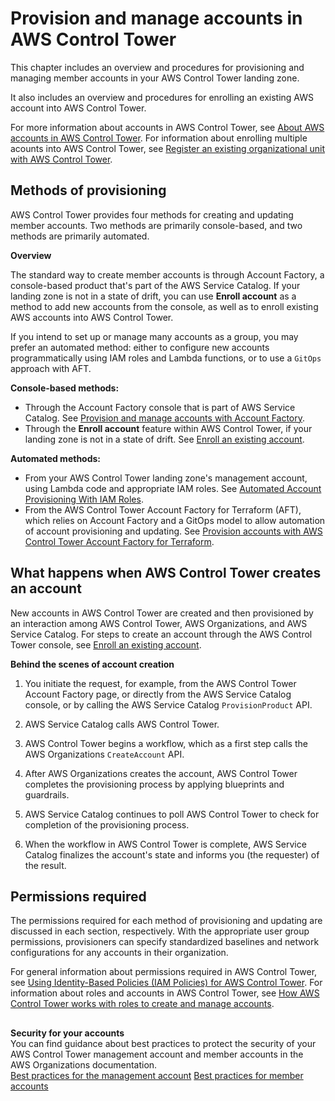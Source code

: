 # Provision and manage accounts in AWS Control Tower<a name="provision-and-manage-accounts"></a>

This chapter includes an overview and procedures for provisioning and managing member accounts in your AWS Control Tower landing zone\.

It also includes an overview and procedures for enrolling an existing AWS account into AWS Control Tower\.

For more information about accounts in AWS Control Tower, see  [About AWS accounts in AWS Control Tower](accounts.md)\. For information about enrolling multiple acounts into AWS Control Tower, see [Register an existing organizational unit with AWS Control Tower](importing-existing.md)\.

## Methods of provisioning<a name="methods-of-provisioning"></a>

AWS Control Tower provides four methods for creating and updating member accounts\. Two methods are primarily console\-based, and two methods are primarily automated\.

**Overview**

The standard way to create member accounts is through Account Factory, a console\-based product that's part of the AWS Service Catalog\. If your landing zone is not in a state of drift, you can use **Enroll account** as a method to add new accounts from the console, as well as to enroll existing AWS accounts into AWS Control Tower\.

If you intend to set up or manage many accounts as a group, you may prefer an automated method: either to configure new accounts programmatically using IAM roles and Lambda functions, or to use a `GitOps` approach with AFT\.

**Console\-based methods:**
+ Through the Account Factory console that is part of AWS Service Catalog\. See [Provision and manage accounts with Account Factory](account-factory.md)\.
+ Through the **Enroll account** feature within AWS Control Tower, if your landing zone is not in a state of drift\. See [Enroll an existing account](quick-account-provisioning.md)\.

**Automated methods:**
+ From your AWS Control Tower landing zone's management account, using Lambda code and appropriate IAM roles\. See [Automated Account Provisioning With IAM Roles](roles-how.md#automated-provisioning)\.
+ From the AWS Control Tower Account Factory for Terraform \(AFT\), which relies on Account Factory and a GitOps model to allow automation of account provisioning and updating\. See [Provision accounts with AWS Control Tower Account Factory for Terraform](taf-account-provisioning.md)\.

## What happens when AWS Control Tower creates an account<a name="what-happens-in-account-creation"></a>

New accounts in AWS Control Tower are created and then provisioned by an interaction among AWS Control Tower, AWS Organizations, and AWS Service Catalog\. For steps to create an account through the AWS Control Tower console, see [Enroll an existing account](quick-account-provisioning.md)\.

**Behind the scenes of account creation**

1. You initiate the request, for example, from the AWS Control Tower Account Factory page, or directly from the AWS Service Catalog console, or by calling the AWS Service Catalog `ProvisionProduct` API\.

1. AWS Service Catalog calls AWS Control Tower\.

1. AWS Control Tower begins a workflow, which as a first step calls the AWS Organizations `CreateAccount` API\.

1. After AWS Organizations creates the account, AWS Control Tower completes the provisioning process by applying blueprints and guardrails\.

1. AWS Service Catalog continues to poll AWS Control Tower to check for completion of the provisioning process\.

1. When the workflow in AWS Control Tower is complete, AWS Service Catalog finalizes the account's state and informs you \(the requester\) of the result\.

## Permissions required<a name="permissions"></a>

The permissions required for each method of provisioning and updating are discussed in each section, respectively\. With the appropriate user group permissions, provisioners can specify standardized baselines and network configurations for any accounts in their organization\.

For general information about permissions required in AWS Control Tower, see [Using Identity\-Based Policies \(IAM Policies\) for AWS Control Tower](access-control-managing-permissions.md)\. For information about roles and accounts in AWS Control Tower, see [How AWS Control Tower works with roles to create and manage accounts](roles-how.md)\.

## <a name="w266aac32c15"></a>

**Security for your accounts**  
You can find guidance about best practices to protect the security of your AWS Control Tower management account and member accounts in the AWS Organizations documentation\.  
[Best practices for the management account](https://docs.aws.amazon.com/organizations/latest/userguide/orgs_best-practices_mgmt-acct.html)
[Best practices for member accounts](https://docs.aws.amazon.com/organizations/latest/userguide/best-practices_member-acct.html)